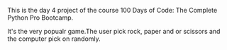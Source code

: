 This is the day 4 project of the course 100 Days of Code: The Complete Python Pro Bootcamp.

It's the very popualr game.The user pick rock, paper and or scissors and the computer pick on randomly. 

